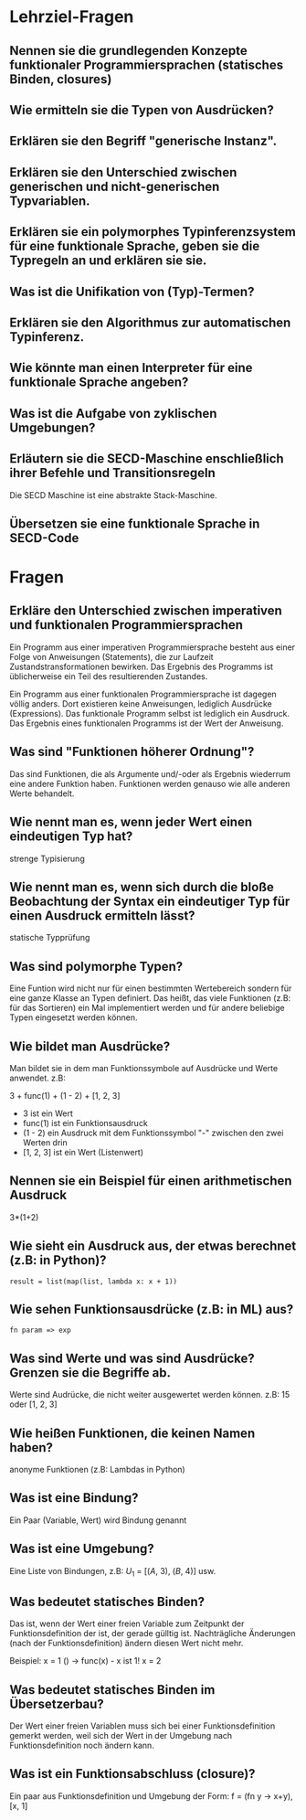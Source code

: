 # Lehrziel-Fragen
## Nennen sie die grundlegenden Konzepte funktionaler Programmiersprachen (statisches Binden, closures)

## Wie ermitteln sie die Typen von Ausdrücken?

## Erklären sie den Begriff "generische Instanz".

## Erklären sie den Unterschied zwischen generischen und nicht-generischen Typvariablen.

## Erklären sie ein polymorphes Typinferenzsystem für eine funktionale Sprache, geben sie die Typregeln an und erklären sie sie.

## Was ist die Unifikation von (Typ)-Termen?

## Erklären sie den Algorithmus zur automatischen Typinferenz.

## Wie könnte man einen Interpreter für eine funktionale Sprache angeben?

## Was ist die Aufgabe von zyklischen Umgebungen?

## Erläutern sie die SECD-Maschine enschließlich ihrer Befehle und Transitionsregeln
Die SECD Maschine ist eine abstrakte Stack-Maschine.

## Übersetzen sie eine funktionale Sprache in SECD-Code

# Fragen
## Erkläre den Unterschied zwischen imperativen und funktionalen Programmiersprachen
Ein Programm aus einer imperativen Programmiersprache besteht aus einer Folge von Anweisungen (Statements), die zur Laufzeit Zustandstransformationen bewirken. Das Ergebnis des Programms ist üblicherweise ein Teil des resultierenden Zustandes.

Ein Programm aus einer funktionalen Programmiersprache ist dagegen völlig anders. Dort existieren keine Anweisungen, lediglich Ausdrücke (Expressions). Das funktionale Programm selbst ist lediglich ein Ausdruck. Das Ergebnis eines funktionalen Programms ist der Wert der Anweisung.

## Was sind "Funktionen höherer Ordnung"?
Das sind Funktionen, die als Argumente und/-oder als Ergebnis wiederrum eine andere Funktion haben. Funktionen werden genauso wie alle anderen Werte behandelt.

## Wie nennt man es, wenn jeder Wert einen eindeutigen Typ hat?
strenge Typisierung

## Wie nennt man es, wenn sich durch die bloße Beobachtung der Syntax ein eindeutiger Typ für einen Ausdruck ermitteln lässt?
statische Typprüfung

## Was sind polymorphe Typen?
Eine Funtion wird nicht nur für einen bestimmten Wertebereich sondern für eine ganze Klasse an Typen definiert. Das heißt, das viele Funktionen (z.B: für das Sortieren) ein Mal implementiert werden und für andere beliebige Typen eingesetzt werden können.

## Wie bildet man Ausdrücke?
Man bildet sie in dem man Funktionssymbole auf Ausdrücke und Werte anwendet. z.B:

3 + func(1) + (1 - 2) + [1, 2, 3]

- 3 ist ein Wert
- func(1) ist ein Funktionsausdruck
- (1 - 2) ein Ausdruck mit dem Funktionssymbol "-" zwischen den zwei Werten drin
- [1, 2, 3] ist ein Wert (Listenwert)

## Nennen sie ein Beispiel für einen arithmetischen Ausdruck
3*(1+2)

## Wie sieht ein Ausdruck aus, der etwas berechnet (z.B: in Python)?
```ML
result = list(map(list, lambda x: x + 1))
```

## Wie sehen Funktionsausdrücke (z.B: in ML) aus?
```ML
fn param => exp
```

## Was sind Werte und was sind Ausdrücke? Grenzen sie die Begriffe ab.
Werte sind Audrücke, die nicht weiter ausgewertet werden können.
z.B: 15 oder [1, 2, 3]

## Wie heißen Funktionen, die keinen Namen haben?
anonyme Funktionen (z.B: Lambdas in Python) 

## Was ist eine Bindung?
Ein Paar (Variable, Wert) wird Bindung genannt

## Was ist eine Umgebung?
Eine Liste von Bindungen, z.B: $U_1$ = [($A$, 3), ($B$, 4)] usw.

## Was bedeutet statisches Binden?
Das ist, wenn der Wert einer freien Variable zum Zeitpunkt der Funktionsdefinition der ist, der gerade gülltig ist. Nachträgliche Änderungen (nach der Funktionsdefinition) ändern diesen Wert nicht mehr.

Beispiel:
x = 1
() -\> func(x) - x ist 1!
x = 2

## Was bedeutet statisches Binden im Übersetzerbau?
Der Wert einer freien Variablen muss sich bei einer Funktionsdefinition gemerkt werden, weil sich der Wert in der Umgebung nach Funktionsdefinition noch ändern kann.

## Was ist ein Funktionsabschluss (closure)?
Ein paar aus Funktionsdefinition und Umgebung der Form:
f = (fn y -\> x+y), [x, 1]


